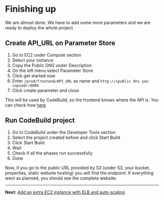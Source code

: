 # Finishing up

We are almost done. We have to add some more parameters and we are ready to deploy the whole project.

## Create API_URL on Parameter Store
1. Go to EC2 under Compute section
2. Select your instance
3. Copy the Public DNS under Description
4. On the left menu select Parameter Store
5. Click get started now
6. Enter  `/prod/frontend/API_URL` as name and `http://<public dns you copied>:9000`
7. Click create parameter and close

This will be used by CodeBuild, so the frontend knows where the API is. You can check how [here](/buildspec.frontend.yml)


## Run CodeBuild project
1. Go to CodeBuild under the Developer Tools section
2. Select the project created before and click Start Build
3. Click Start Build
4. Wait
5. Check if all the phases run successfully
6. Done

Now, if you go to the public URL provided by S3 (under S3, your bucket, properties, static website hosting) you will find the endpoint. If everything went as planned, you should see the complete website.

---
**Next:** [Add an extra EC2 instance with ELB and auto-scaling](/workshop/elb-auto-scaling-group/introduction.md)

